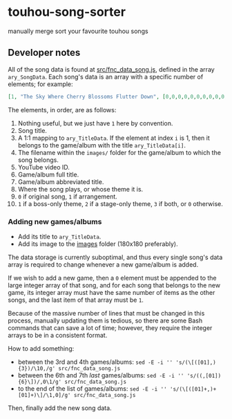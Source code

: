 # touhou-song-sorter
manually merge sort your favourite touhou songs

## Developer notes

All of the song data is found at [src/fnc_data_song.js](./src/fnc_data_song.js), defined in the array `ary_SongData`. Each song's data is an array with a specific number of elements; for example:

```json
[1, "The Sky Where Cherry Blossoms Flutter Down", [0,0,0,0,0,0,0,0,0,0,0,0,0,0,0,0,0,0,0,0,0,0,0,0,0,0,0,0,0,0,0,0,0,0,0,0,0,0,0,0,1,0,0,0,0], "hsifs.png", "3B207i_YzE0", "Hidden Star in Four Seasons", "HSiFS", "Title Screen", 0, 0]
```

The elements, in order, are as follows:

1. Nothing useful, but we just have `1` here by convention.
2. Song title.
3. A 1:1 mapping to `ary_TitleData`. If the element at index `i` is 1, then it belongs to the game/album with the title `ary_TitleData[i]`.
4. The filename within the `images/` folder for the game/album to which the song belongs.
5. YouTube video ID.
6. Game/album full title.
7. Game/album abbreviated title.
8. Where the song plays, or whose theme it is.
9. `0` if original song, `1` if arrangement.
10. `1` if a boss-only theme, `2` if a stage-only theme, `3` if both, or `0` otherwise.

### Adding new games/albums

* Add its title to `ary_TitleData`.
* Add its image to the [images](./images/) folder (180x180 preferably).

The data storage is currently suboptimal, and thus every single song's data array is required to change whenever a new game/album is added.

If we wish to add a new game, then a `0` element must be appended to the large integer array of that song, and for each song that belongs to the new game, its integer array must have the same number of items as the other songs, and the last item of that array must be `1`.

Because of the massive number of lines that must be changed in this process, manually updating them is tedious, so there are some Bash commands that can save a lot of time; however, they require the integer arrays to be in a consistent format.

How to add something:
* between the 3rd and 4th games/albums: `sed -E -i '' 's/(\[([01],){3})/\10,/g' src/fnc_data_song.js`
* between the 6th and 7th _last_ games/albums: `sed -E -i '' 's/((,[01]){6}\])/,0\1/g' src/fnc_data_song.js`
* to the end of the list of games/albums: `sed -E -i '' 's/(\[([01]+,)+[01]+)\]/\1,0]/g' src/fnc_data_song.js`

Then, finally add the new song data.
